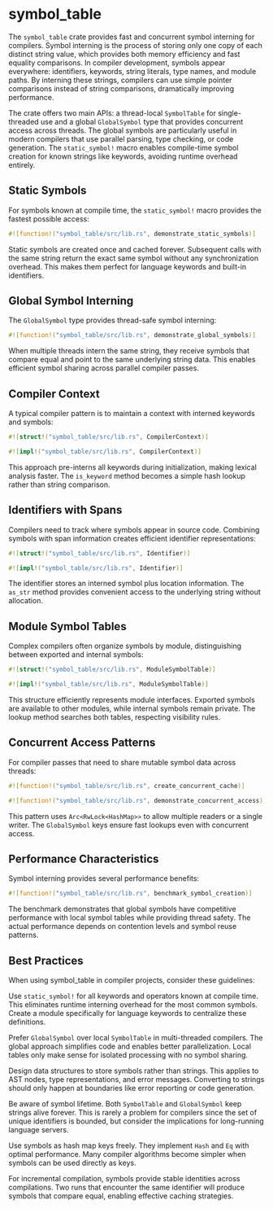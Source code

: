 # symbol_table

The `symbol_table` crate provides fast and concurrent symbol interning for compilers. Symbol interning is the process of storing only one copy of each distinct string value, which provides both memory efficiency and fast equality comparisons. In compiler development, symbols appear everywhere: identifiers, keywords, string literals, type names, and module paths. By interning these strings, compilers can use simple pointer comparisons instead of string comparisons, dramatically improving performance.

The crate offers two main APIs: a thread-local `SymbolTable` for single-threaded use and a global `GlobalSymbol` type that provides concurrent access across threads. The global symbols are particularly useful in modern compilers that use parallel parsing, type checking, or code generation. The `static_symbol!` macro enables compile-time symbol creation for known strings like keywords, avoiding runtime overhead entirely.

## Static Symbols

For symbols known at compile time, the `static_symbol!` macro provides the fastest possible access:

```rust
#![function!("symbol_table/src/lib.rs", demonstrate_static_symbols)]
```

Static symbols are created once and cached forever. Subsequent calls with the same string return the exact same symbol without any synchronization overhead. This makes them perfect for language keywords and built-in identifiers.

## Global Symbol Interning

The `GlobalSymbol` type provides thread-safe symbol interning:

```rust
#![function!("symbol_table/src/lib.rs", demonstrate_global_symbols)]
```

When multiple threads intern the same string, they receive symbols that compare equal and point to the same underlying string data. This enables efficient symbol sharing across parallel compiler passes.

## Compiler Context

A typical compiler pattern is to maintain a context with interned keywords and symbols:

```rust
#![struct!("symbol_table/src/lib.rs", CompilerContext)]
```

```rust
#![impl!("symbol_table/src/lib.rs", CompilerContext)]
```

This approach pre-interns all keywords during initialization, making lexical analysis faster. The `is_keyword` method becomes a simple hash lookup rather than string comparison.

## Identifiers with Spans

Compilers need to track where symbols appear in source code. Combining symbols with span information creates efficient identifier representations:

```rust
#![struct!("symbol_table/src/lib.rs", Identifier)]
```

```rust
#![impl!("symbol_table/src/lib.rs", Identifier)]
```

The identifier stores an interned symbol plus location information. The `as_str` method provides convenient access to the underlying string without allocation.

## Module Symbol Tables

Complex compilers often organize symbols by module, distinguishing between exported and internal symbols:

```rust
#![struct!("symbol_table/src/lib.rs", ModuleSymbolTable)]
```

```rust
#![impl!("symbol_table/src/lib.rs", ModuleSymbolTable)]
```

This structure efficiently represents module interfaces. Exported symbols are available to other modules, while internal symbols remain private. The lookup method searches both tables, respecting visibility rules.

## Concurrent Access Patterns

For compiler passes that need to share mutable symbol data across threads:

```rust
#![function!("symbol_table/src/lib.rs", create_concurrent_cache)]
```

```rust
#![function!("symbol_table/src/lib.rs", demonstrate_concurrent_access)]
```

This pattern uses `Arc<RwLock<HashMap>>` to allow multiple readers or a single writer. The `GlobalSymbol` keys ensure fast lookups even with concurrent access.

## Performance Characteristics

Symbol interning provides several performance benefits:

```rust
#![function!("symbol_table/src/lib.rs", benchmark_symbol_creation)]
```

The benchmark demonstrates that global symbols have competitive performance with local symbol tables while providing thread safety. The actual performance depends on contention levels and symbol reuse patterns.

## Best Practices

When using symbol_table in compiler projects, consider these guidelines:

Use `static_symbol!` for all keywords and operators known at compile time. This eliminates runtime interning overhead for the most common symbols. Create a module specifically for language keywords to centralize these definitions.

Prefer `GlobalSymbol` over local `SymbolTable` in multi-threaded compilers. The global approach simplifies code and enables better parallelization. Local tables only make sense for isolated processing with no symbol sharing.

Design data structures to store symbols rather than strings. This applies to AST nodes, type representations, and error messages. Converting to strings should only happen at boundaries like error reporting or code generation.

Be aware of symbol lifetime. Both `SymbolTable` and `GlobalSymbol` keep strings alive forever. This is rarely a problem for compilers since the set of unique identifiers is bounded, but consider the implications for long-running language servers.

Use symbols as hash map keys freely. They implement `Hash` and `Eq` with optimal performance. Many compiler algorithms become simpler when symbols can be used directly as keys.

For incremental compilation, symbols provide stable identities across compilations. Two runs that encounter the same identifier will produce symbols that compare equal, enabling effective caching strategies.